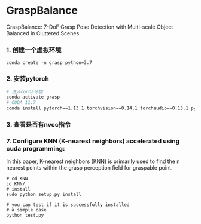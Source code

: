 # GraspBalance
GraspBalance: 7-DoF Grasp Pose Detection with Multi-scale Object Balanced in Cluttered Scenes


### 1. 创建一个虚拟环境
~~~shell
conda create -n grasp python=3.7
~~~~

### 2. 安装pytorch

```sh
# 进入conda环境
conda activate grasp
# CUDA 11.7
conda install pytorch==1.13.1 torchvision==0.14.1 torchaudio==0.13.1 pytorch-cuda=11.7 -c pytorch -c nvidia
```

### 3. 查看是否有nvcc指令



### 7. Configure KNN (K-nearest neighbors) accelerated using cuda programming:

In this paper, K-nearest neighbors (KNN) is primarily used to find the n nearest points within the grasp perception field for graspable point.

~~~shell
# cd KNN
cd KNN/
# install
sudo python setup.py install

# you can test if it is successfully installed
# a simple case
python test.py
~~~ 
